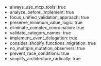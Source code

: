 - always_use_mcp_tools: true
- analyze_before_implement: true
- focus_unified_validation_approach: true
- preserve_minimum_value_logic: true
- eliminate_complex_coordination: true
- validate_category_names: true
- implement_event_delegation: true
- consider_shopify_functions_migration: true
- no_multiple_mutation_observers: true
- prevent_race_conditions: true
- simplify_architecture_radically: true
